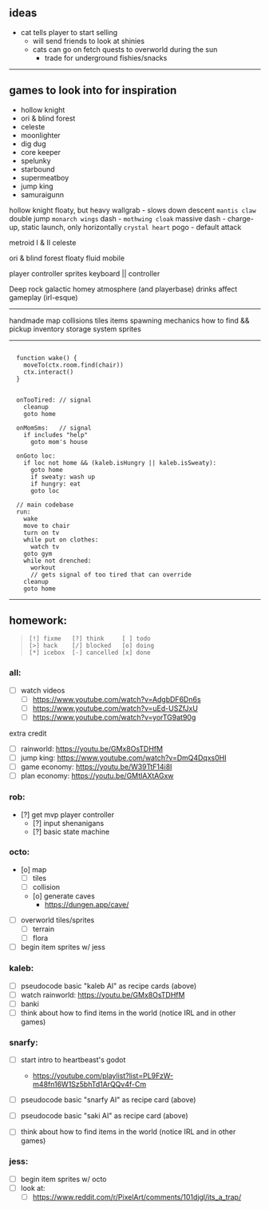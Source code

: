 ## ideas

* cat tells player to start selling
  * will send friends to look at shinies
  * cats can go on fetch quests to overworld during the sun
    * trade for underground fishies/snacks

---

## games to look into for inspiration
* hollow knight
* ori & blind forest
* celeste
* moonlighter
* dig dug
* core keeper
* spelunky
* starbound
* supermeatboy
* jump king
* samuraigunn

hollow knight
  floaty, but heavy
  wallgrab - slows down descent `mantis claw`
  double jump `monarch wings`
  dash - `mothwing cloak`
  massive dash - charge-up, static launch, only horizontally `crystal heart`
  pogo - default attack

metroid I & II
celeste

ori & blind forest
  floaty fluid mobile

player controller
  sprites
  keyboard || controller

Deep rock galactic
  homey atmosphere (and playerbase)
  drinks affect gameplay (irl-esque)

---


handmade map
  collisions
  tiles
items
  spawning
  mechanics how to find && pickup
  inventory
  storage system
  sprites

---

``` code (not like this)

  function wake() {
    moveTo(ctx.room.find(chair))
    ctx.interact()
  }

```

``` recipe card (like this)

  onTooTired: // signal
    cleanup
    goto home

  onMomSms:   // signal
    if includes "help"
      goto mom's house

  onGoto loc:
    if loc not home && (kaleb.isHungry || kaleb.isSweaty):
      goto home
      if sweaty: wash up
      if hungry: eat
      goto loc

  // main codebase
  run: 
    wake
    move to chair
    turn on tv
    while put on clothes:
      watch tv
    goto gym
    while not drenched:
      workout
      // gets signal of too tired that can override
    cleanup
    goto home

```

---

## homework:

> ```
> [!] fixme   [?] think     [ ] todo  
> [>] hack    [/] blocked   [o] doing 
> [*] icebox  [-] cancelled [x] done 
> ```

### all: 
  - [ ] watch videos
    - [ ] https://www.youtube.com/watch?v=AdgbDF6Dn6s
    - [ ] https://www.youtube.com/watch?v=uEd-USZfJxU
    - [ ] https://www.youtube.com/watch?v=yorTG9at90g

extra credit
  - [ ] rainworld:    https://youtu.be/GMx8OsTDHfM
  - [ ] jump king:    https://www.youtube.com/watch?v=DmQ4Dqxs0HI
  - [ ] game economy: https://youtu.be/W39TtF14i8I
  - [ ] plan economy: https://youtu.be/GMtIAXtAGxw

### rob: 
  - [?] get mvp player controller
    - [?] input shenanigans
    - [?] basic state machine

### octo: 
  - [o] map
    - [ ] tiles
    - [ ] collision
    - [o] generate caves
      - https://dungen.app/cave/
  - [ ] overworld tiles/sprites
    - [ ] terrain
    - [ ] flora
  
  - [ ] begin item sprites w/ jess

### kaleb:
  - [ ] pseudocode basic "kaleb AI" as recipe cards (above)
  - [ ] watch rainworld:    https://youtu.be/GMx8OsTDHfM
  - [ ] banki
  - [ ] think about how to find items in the world (notice IRL and in other games)

### snarfy:
  - [ ] start intro to heartbeast's godot
    * https://youtube.com/playlist?list=PL9FzW-m48fn16W1Sz5bhTd1ArQQv4f-Cm

  - [ ] pseudocode basic "snarfy AI" as recipe card (above)
  - [ ] pseudocode basic "saki AI" as recipe card (above)
  - [ ] think about how to find items in the world (notice IRL and in other games)

### jess:
  - [ ] begin item sprites w/ octo
  - [ ] look at:
    - [ ] https://www.reddit.com/r/PixelArt/comments/101djgl/its_a_trap/
